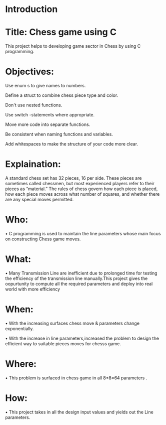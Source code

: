 # Introduction

# Title: Chess game using C

This project helps to developing game sector in Chess by using C programming.
  
# Objectives:

Use enum s to give names to numbers.

Define a struct to combine chess piece type and color.

Don't use nested functions.

Use switch -statements where appropriate.

Move more code into separate functions.

Be consistent when naming functions and variables.

Add whitespaces to make the structure of your code more clear.

  
# Explaination:

A standard chess set has 32 pieces, 16 per side. These pieces are sometimes called chessmen, but most experienced players refer to their pieces as “material.” The rules of chess govern how each piece is placed, how each piece moves across what number of squares, and whether there are any special moves permitted.


# Who:

•	C programming is used to maintain the line parameters whose main focus on constructing Chess game moves.

# What:

•	Many Transmission Line are inefficient due to prolonged time for testing the efficiency of the transmission line manually.This project gives the oopurtunity to compute all the required parameters and deploy into real world with more efficiency

# When:

•	With the increasing surfaces chess move & parameters change exponentially.

•	With the increase in line parameters,increased the problem to design the efficient way to suitable pieces moves for chesss game.

# Where:

•	This problem is surfaced in chess game in all 8*8=64 parameters .

# How:

•	This project takes in all the design input values and yields out the Line parameters.
  
